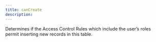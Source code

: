 ```yaml
---
title: canCreate
description: 
---
```

Determines if the Access Control Rules which include the user’s roles permit inserting new records in this table.